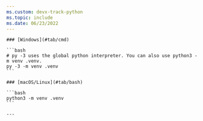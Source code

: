 ```yaml
---
ms.custom: devx-track-python
ms.topic: include
ms.date: 06/23/2022
---
```


    ### [Windows](#tab/cmd)

    ```bash
    # py -3 uses the global python interpreter. You can also use python3 -m venv .venv.
    py -3 -m venv .venv
    ```

    ### [macOS/Linux](#tab/bash)

    ```bash
    python3 -m venv .venv
    ```

    ---